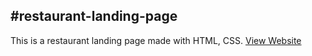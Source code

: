 #restaurant-landing-page
---
This is a restaurant landing page made with HTML, CSS.
[View Website](https://ramankarki.github.io/restaurant-landing-page/)
